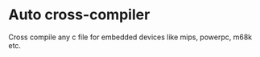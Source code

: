 <h1>Auto cross-compiler</h1>
</hr>

Cross compile any c file for embedded devices like mips, powerpc, m68k etc.
